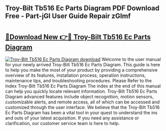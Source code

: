 ## Troy-Bilt Tb516 Ec Parts Diagram PDF Download Free - Part-jGl User Guide Repair zGlmf

# <h2><a href="http://dfhn713.blite.top/?on=Troy-Bilt+Tb516+Ec+Parts+Diagram">🔗Download New 👉🔴 Troy-Bilt Tb516 Ec Parts Diagram</a></h2>

[![Troy-Bilt Tb516 Ec Parts Diagram download](https://i.imgur.com/lujVjoI.png)](http://dfhn713.blite.top/?on=Troy-Bilt+Tb516+Ec+Parts+Diagram)
Welcome to the user manual for your newly arrived Troy-Bilt Tb516 Ec Parts Diagram. This guide is here to help you make the most of your product by providing a comprehensive overview of its features, installation process, operation instructions, maintenance tips, and troubleshooting procedures. Please Refer to the Index Troy-Bilt Tb516 Ec Parts Diagram The index at the end of this manual can help you quickly locate relevant information. Troy-Bilt Tb516 Ec Parts Diagram advanced features include object recognition, motion sensors, customizable alerts, and remote access, all of which can be accessed and customized through the user interface. We believe that the Troy-Bilt Tb516 Ec Parts Diagram has been a vital tool in your quest to understand the ins and outs of your latest acquisition. If you need any assistance or clarification, our customer service team is here to help.
